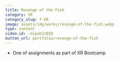 ```yaml
---
title: Revenge of the Fish
category: VR
category_slug: f-VR
image: assets/img/works/revenge-of-the-fish.webp
type: content
video-id: -dipubJzN1Q
button_url: portfolio/revenge-of-the-fish
---
```

* One of assignments as part of XR Bootcamp

